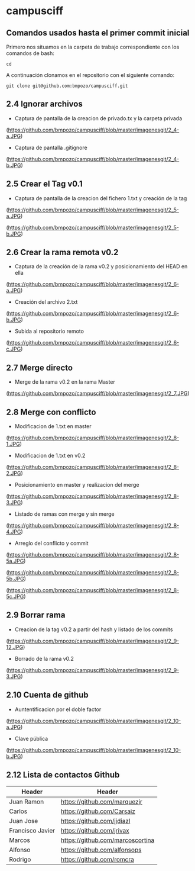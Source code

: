# campusciff
## Comandos usados hasta el primer commit inicial
Primero nos situamos en la carpeta de trabajo correspondiente con los comandos de bash:

~~~
cd
~~~

A continuación clonamos en el repositorio con el siguiente comando:

~~~
git clone git@github.com:bmpozo/campusciff.git
~~~

## 2.4 Ignorar archivos

- Captura de pantalla de la creacion de privado.tx y la carpeta privada

(https://github.com/bmpozo/campusciff/blob/master/imagenesgit/2_4-a.JPG)

- Captura de pantalla .gitignore

(https://github.com/bmpozo/campusciff/blob/master/imagenesgit/2_4-b.JPG)

## 2.5 Crear el Tag v0.1

- Captura de pantalla de la creacion del fichero 1.txt y creación de la tag

(https://github.com/bmpozo/campusciff/blob/master/imagenesgit/2_5-a.JPG)

(https://github.com/bmpozo/campusciff/blob/master/imagenesgit/2_5-b.JPG)

## 2.6 Crear la rama remota v0.2

- Captura de la creación de la rama v0.2 y posicionamiento del HEAD en ella

(https://github.com/bmpozo/campusciff/blob/master/imagenesgit/2_6-a.JPG)

- Creación del archivo 2.txt

(https://github.com/bmpozo/campusciff/blob/master/imagenesgit/2_6-b.JPG)

- Subida al repositorio remoto

(https://github.com/bmpozo/campusciff/blob/master/imagenesgit/2_6-c.JPG)

## 2.7 Merge directo

- Merge de la rama v0.2 en la rama Master

(https://github.com/bmpozo/campusciff/blob/master/imagenesgit/2_7.JPG)

## 2.8 Merge con conflicto

- Modificacion de 1.txt en master

(https://github.com/bmpozo/campusciff/blob/master/imagenesgit/2_8-1.JPG)

- Modificacion de 1.txt en v0.2

(https://github.com/bmpozo/campusciff/blob/master/imagenesgit/2_8-2.JPG)

- Posicionamiento en master y realizacion del merge

(https://github.com/bmpozo/campusciff/blob/master/imagenesgit/2_8-3.JPG)

- Listado de ramas con merge y sin merge

(https://github.com/bmpozo/campusciff/blob/master/imagenesgit/2_8-4.JPG)

- Arreglo del conflicto y commit

(https://github.com/bmpozo/campusciff/blob/master/imagenesgit/2_8-5a.JPG)

(https://github.com/bmpozo/campusciff/blob/master/imagenesgit/2_8-5b.JPG)

(https://github.com/bmpozo/campusciff/blob/master/imagenesgit/2_8-5c.JPG)

## 2.9 Borrar rama

- Creacion de la tag v0.2 a partir del hash y listado de los commits 

(https://github.com/bmpozo/campusciff/blob/master/imagenesgit/2_9-12.JPG)

- Borrado de la rama v0.2

(https://github.com/bmpozo/campusciff/blob/master/imagenesgit/2_9-3.JPG)

## 2.10 Cuenta de github

- Auntentificacion por el doble factor

(https://github.com/bmpozo/campusciff/blob/master/imagenesgit/2_10-a.JPG)

- Clave pública

(https://github.com/bmpozo/campusciff/blob/master/imagenesgit/2_10-b.JPG)

## 2.12 Lista de contactos Github

|Header|Header|
|------|------|
|Juan Ramon|https://github.com/marquezjr|
|Carlos|https://github.com/Carsaiz|
|Juan Jose|https://github.com/jjdiazl|
|Francisco Javier|https://github.com/jrivax|
|Marcos|https://github.com/marcoscortina|
|Alfonso|https://github.com/alfonsops|
|Rodrigo|https://github.com/romcra|


